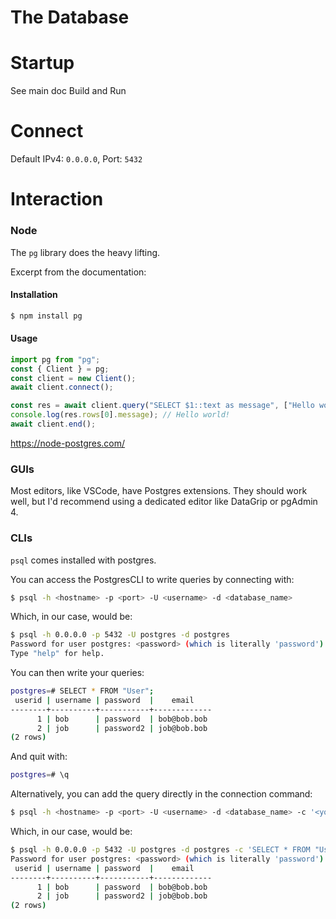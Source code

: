 # The Database

# Startup

See main doc Build and Run

# Connect

Default IPv4: `0.0.0.0`, Port: `5432`

# Interaction

### Node

The `pg` library does the heavy lifting.

Excerpt from the documentation:

#### Installation

```sh
$ npm install pg
```

#### Usage

```js
import pg from "pg";
const { Client } = pg;
const client = new Client();
await client.connect();

const res = await client.query("SELECT $1::text as message", ["Hello world!"]);
console.log(res.rows[0].message); // Hello world!
await client.end();
```

https://node-postgres.com/

### GUIs

Most editors, like VSCode, have Postgres extensions. They should work well, but I'd recommend using a dedicated editor like DataGrip or pgAdmin 4.

### CLIs

`psql` comes installed with postgres.

You can access the PostgresCLI to write queries by connecting with:

```sh
$ psql -h <hostname> -p <port> -U <username> -d <database_name>
```

Which, in our case, would be:

```sh
$ psql -h 0.0.0.0 -p 5432 -U postgres -d postgres
Password for user postgres: <password> (which is literally 'password')
Type "help" for help.
```

You can then write your queries:

```sh
postgres=# SELECT * FROM "User";
 userid | username | password  |    email
--------+----------+-----------+-------------
      1 | bob      | password  | bob@bob.bob
      2 | job      | password2 | job@bob.bob
(2 rows)
```

And quit with:

```sh
postgres=# \q
```

Alternatively, you can add the query directly in the connection command:

```sh
$ psql -h <hostname> -p <port> -U <username> -d <database_name> -c '<your_query>'
```

Which, in our case, would be:

```sh
$ psql -h 0.0.0.0 -p 5432 -U postgres -d postgres -c 'SELECT * FROM "User";'
Password for user postgres: <password> (which is literally 'password')
 userid | username | password  |    email
--------+----------+-----------+-------------
      1 | bob      | password  | bob@bob.bob
      2 | job      | password2 | job@bob.bob
(2 rows)
```
